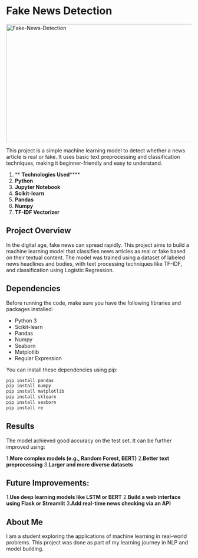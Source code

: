 # Fake News Detection 

<img src="[https://socialify.git.ci/kapilsinghnegi/Fake-News-Detection/image?description=1&font=Source%20Code%20Pro&forks=1&issues=1&language=1&name=1&owner=1&pattern=Charlie%20Brown&pulls=1&stargazers=1&theme=Dark](https://github.com/nikitadhame/Fake-New-Detection/blob/main/Fake%20News%20Detection.png)" alt="Fake-News-Detection" width="1280" height="320" />


This project is a simple machine learning model to detect whether a news article is real or fake. It uses basic text preprocessing and classification techniques, making it beginner-friendly and easy to understand.

1. ** **Technologies Used******
2. **Python**
3. **Jupyter Notebook**
4. **Scikit-learn**
5. **Pandas**
6. **Numpy**
7. **TF-IDF Vectorizer**


## Project Overview

In the digital age, fake news can spread rapidly. This project aims to build a machine learning model that classifies news articles as real or fake based on their textual content.
The model was trained using a dataset of labeled news headlines and bodies, with text processing techniques like TF-IDF, and classification using Logistic Regression.


## Dependencies

Before running the code, make sure you have the following libraries and packages installed:

- Python 3
- Scikit-learn
- Pandas
- Numpy
- Seaborn
- Matplotlib
- Regular Expression

You can install these dependencies using pip:

```bash
pip install pandas
pip install numpy
pip install matplotlib
pip install sklearn
pip install seaborn 
pip install re 
```



## Results

The model achieved good accuracy on the test set. It can be further improved using:

1.**More complex models (e.g., Random Forest, BERT)**
2.**Better text preprocessing**
3.**Larger and more diverse datasets**


## Future Improvements:
1.**Use deep learning models like LSTM or BERT**
2.**Build a web interface using Flask or Streamlit**
3.**Add real-time news checking via an API**


## About Me

I am a student exploring the applications of machine learning in real-world problems. This project was done as part of my learning journey in NLP and model building.


